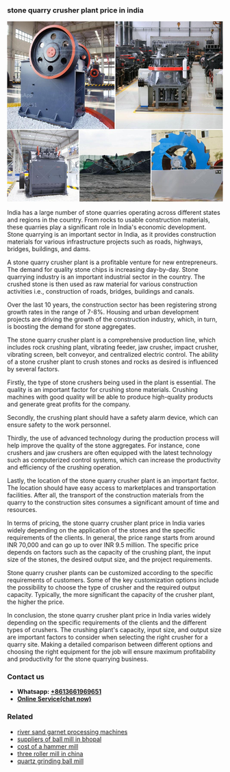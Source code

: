 <h3>stone quarry crusher plant price in india</h3><img src='1708498430.jpg' alt=''><p>India has a large number of stone quarries operating across different states and regions in the country. From rocks to usable construction materials, these quarries play a significant role in India's economic development. Stone quarrying is an important sector in India, as it provides construction materials for various infrastructure projects such as roads, highways, bridges, buildings, and dams.</p><p>A stone quarry crusher plant is a profitable venture for new entrepreneurs. The demand for quality stone chips is increasing day-by-day. Stone quarrying industry is an important industrial sector in the country. The crushed stone is then used as raw material for various construction activities i.e., construction of roads, bridges, buildings and canals.</p><p>Over the last 10 years, the construction sector has been registering strong growth rates in the range of 7-8%. Housing and urban development projects are driving the growth of the construction industry, which, in turn, is boosting the demand for stone aggregates.</p><p>The stone quarry crusher plant is a comprehensive production line, which includes rock crushing plant, vibrating feeder, jaw crusher, impact crusher, vibrating screen, belt conveyor, and centralized electric control. The ability of a stone crusher plant to crush stones and rocks as desired is influenced by several factors.</p><p>Firstly, the type of stone crushers being used in the plant is essential. The quality is an important factor for crushing stone materials. Crushing machines with good quality will be able to produce high-quality products and generate great profits for the company.</p><p>Secondly, the crushing plant should have a safety alarm device, which can ensure safety to the work personnel.</p><p>Thirdly, the use of advanced technology during the production process will help improve the quality of the stone aggregates. For instance, cone crushers and jaw crushers are often equipped with the latest technology such as computerized control systems, which can increase the productivity and efficiency of the crushing operation.</p><p>Lastly, the location of the stone quarry crusher plant is an important factor. The location should have easy access to marketplaces and transportation facilities. After all, the transport of the construction materials from the quarry to the construction sites consumes a significant amount of time and resources.</p><p>In terms of pricing, the stone quarry crusher plant price in India varies widely depending on the application of the stones and the specific requirements of the clients. In general, the price range starts from around INR 70,000 and can go up to over INR 9.5 million. The specific price depends on factors such as the capacity of the crushing plant, the input size of the stones, the desired output size, and the project requirements.</p><p>Stone quarry crusher plants can be customized according to the specific requirements of customers. Some of the key customization options include the possibility to choose the type of crusher and the required output capacity. Typically, the more significant the capacity of the crusher plant, the higher the price.</p><p>In conclusion, the stone quarry crusher plant price in India varies widely depending on the specific requirements of the clients and the different types of crushers. The crushing plant's capacity, input size, and output size are important factors to consider when selecting the right crusher for a quarry site. Making a detailed comparison between different options and choosing the right equipment for the job will ensure maximum profitability and productivity for the stone quarrying business.</p><h3>Contact us</h3><ul><li><strong>Whatsapp:&nbsp;<a href="https://wa.me/8613661969651">+8613661969651</a></strong></li><li><a href="https://swt.shibang-china.com/?git&amp;zhl&amp;stone quarry crusher plant price in india"><strong>Online Service(chat now)</strong></a></li></ul><h3>Related</h3><ul><li><a href='river sand garnet processing machines.md'>river sand garnet processing machines</a></li><li><a href='suppliers of ball mill in bhopal.md'>suppliers of ball mill in bhopal</a></li><li><a href='cost of a hammer mill.md'>cost of a hammer mill</a></li><li><a href='three roller mill in china.md'>three roller mill in china</a></li><li><a href='quartz grinding ball mill.md'>quartz grinding ball mill</a></li></ul>